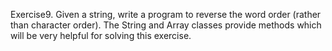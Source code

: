 Exercise9. Given a string, write a program to reverse the word order (rather than character order). The String and Array classes provide methods which will be very helpful for solving this exercise.